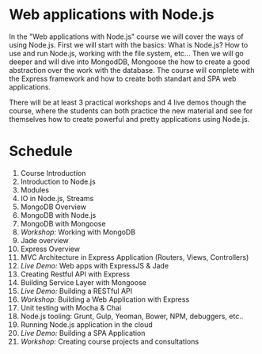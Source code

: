 # Web applications with Node.js

In the "Web applications with Node.js" course we will cover the ways of using Node.js. First we will start with the basics: What is Node.js? How to use and run Node.js, working with the file system, etc... Then we will go deeper and will dive into MongodDB, Mongoose the how to create a good abstraction over the work with the database. The course will complete with the Express framework and how to create both standart and SPA web applications.

There will be at least 3 practical workshops and 4 live demos though the course, where the students can both practice the new material and see for themselves how to create powerful and pretty applications using Node.js.

<!--
Курсът "Уеб приложения с Node.js" обхваща начините за използване Node.js. Първо ще започнем с основите: Какво е Node.js? Как да се използва Node.js?, работа с файловата система, и др. След това ще задълбочим и ще се потопим в работата с данни: MongodDB, Mongoose, след което ще видим как да създадеме добра абстракция над работата с данни. Курсът ще завърши с фреймуърка Express и ще създаваме уеб приложения.

По време на курса ще има най-малко 3 практически уъркшопа и 4 демонстрации на живо, по време на които студентите ще могат да практикуват новия материал и да видят как да създават мощни и красиви приложения, използвайки Node.js.

-->

# Schedule

1.  Course Introduction
1.  Introduction to Node.js
1.  Modules
1.  IO in Node.js, Streams
1.  MongoDB Overview
1.  MongoDB with Node.js
1.  MongoDB with Mongoose
1.  _Workshop:_ Working with MongoDB
1.  Jade overview
1.  Express Overview
1.  MVC Architecture in Express Application (Routers, Views, Controllers)
1.  _Live Demo:_ Web apps with ExpressJS & Jade
1.  Creating Restful API with Express
1.  Building Service Layer with Mongoose
1.  _Live Demo:_ Building a RESTful API
1.  _Workshop:_ Building a Web Application with Express
1.  Unit testing with Mocha & Chai
1.  Node.js tooling: Grunt, Gulp, Yeoman, Bower, NPM, debuggers, etc..
1.  Running Node.js application in the cloud
1.  _Live Demo:_ Building a SPA Application
1.  _Workshop:_ Creating course projects and consultations

<!--
1. Въведение в курса "Уеб приложения с Node.js"
1. Въведение в Node.js
1. Модули в Node.js
1. IO в Node.js, Потоци
1. Въведение в MongoDB
1. MongoDB с Node.js
1. MongoDB с Mongoose
1. _Workshop:_ Работна с MongoDB
1. Работа с Jade
1. Въведение в Express
1. MVC архитектура на приложение с Express (routers, views, controllers)
1. _Live Demo: _ уеб приложения с ExpressJS & Jade
1. Създаване RESTful API с Express
1. Създаване на Service Layer с Mongoose
1. _Live Demo:_ Изграждане на RESTful API
1. _Workshop:_ Изграждане на уеб приложения с Express
1. Инструменти за работа с Node.js: Grunt, Gulp, Yeoman, Bower, NPM, дебъгери и т.н ..
1. Node.js в облака
1. _Live Demo:_ Изграждане на SPA Application
1. _Workshop:_ Работа по курсовите проекти и консултации

-->
